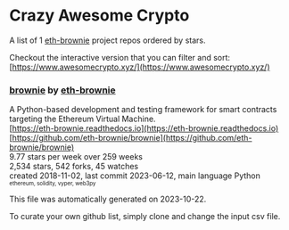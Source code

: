 # Crazy Awesome Crypto
A list of 1 [eth-brownie](https://github.com/eth-brownie) project repos ordered by stars.  

Checkout the interactive version that you can filter and sort: 
[https://www.awesomecrypto.xyz/](https://www.awesomecrypto.xyz/)  


### [brownie](https://github.com/eth-brownie/brownie) by [eth-brownie](https://github.com/eth-brownie)  
A Python-based development and testing framework for smart contracts targeting the Ethereum Virtual Machine.  
[https://eth-brownie.readthedocs.io](https://eth-brownie.readthedocs.io)  
[https://github.com/eth-brownie/brownie](https://github.com/eth-brownie/brownie)  
9.77 stars per week over 259 weeks  
2,534 stars, 542 forks, 45 watches  
created 2018-11-02, last commit 2023-06-12, main language Python  
<sub><sup>ethereum, solidity, vyper, web3py</sup></sub>


This file was automatically generated on 2023-10-22.  

To curate your own github list, simply clone and change the input csv file.  